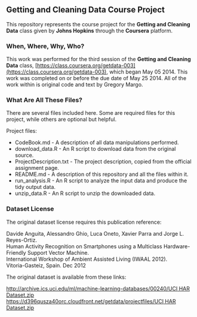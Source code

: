 ## Getting and Cleaning Data Course Project

This repository represents the course project for the **Getting and Cleaning Data** class
given by **Johns Hopkins** through the **Coursera** platform.

### When, Where, Why, Who?

This work was performed for the third session of the **Getting and Cleaning Data** class,
[https://class.coursera.org/getdata-003](https://class.coursera.org/getdata-003),
which began May 05 2014.
This work was completed on or before the due date of May 25 2014.
All of the work within is original code and text by Gregory Margo.

### What Are All These Files?

There are several files included here.
Some are required files for this project, while others are optional but helpful.

Project files:

- CodeBook.md - A description of all data manipulations performed.
- download_data.R - An R script to download data from the original source.
- ProjectDescription.txt - The project description, copied from the official assignment page.
- README.md - A description of this repository and all the files within it.
- run_analysis.R - An R script to analyze the input data and produce the tidy output data.
- unzip_data.R - An R script to unzip the downloaded data.

### Dataset License

The original dataset license requires this publication reference:

Davide Anguita, Alessandro Ghio, Luca Oneto, Xavier Parra and Jorge L. Reyes-Ortiz.<br/>
Human Activity Recognition on Smartphones using a Multiclass Hardware-Friendly Support Vector Machine.<br/>
International Workshop of Ambient Assisted Living (IWAAL 2012).<br/>
Vitoria-Gasteiz, Spain. Dec 2012<br/>

The original dataset is available from these links:

[http://archive.ics.uci.edu/ml/machine-learning-databases/00240/UCI HAR Dataset.zip](http://archive.ics.uci.edu/ml/machine-learning-databases/00240/UCI%20HAR%20Dataset.zip)<br/>
[https://d396qusza40orc.cloudfront.net/getdata/projectfiles/UCI HAR Dataset.zip](https://d396qusza40orc.cloudfront.net/getdata/projectfiles/UCI%20HAR%20Dataset.zip)

